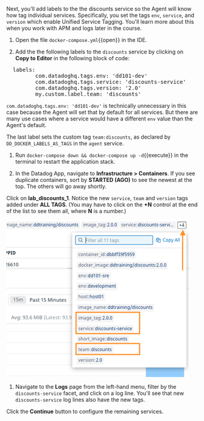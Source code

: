 Next, you'll add labels to the the discounts service so the Agent will know how tag individual services. Specifically, you set the tags `env`, `service`, and `version` which enable Unified Service Tagging. You'll learn more about this when you work with APM and logs later in the course.

1. Open the file `docker-compose.yml`{{open}} in the IDE.

1. Add the the following labels to the `discounts` service by clicking on **Copy to Editor** in the following block of code:

  <pre class="file" data-filename="docker-compose.yml" data-target="insert" data-marker="# paste discounts labels here">
  labels:
         com.datadoghq.tags.env: 'dd101-dev'
         com.datadoghq.tags.service: 'discounts-service'
         com.datadoghq.tags.version: '2.0'
         my.custom.label.team: 'discounts'</pre>

  `com.datadoghq.tags.env: 'dd101-dev'` is technically unnecessary in this case because the Agent will set that by default for all services. But there are many use cases where a service would have a different `env` value than the Agent's default.

  The last label sets the custom tag `team:discounts`, as declared by `DD_DOCKER_LABELS_AS_TAGS` in the `agent` service.

1. Run `docker-compose down && docker-compose up -d`{{execute}} in the terminal to restart the application stack.

1. In the Datadog App, navigate to **Infrastructure > Containers**. If you see duplicate containers, sort by **STARTED (AGO)** to see the newest at the top. The others will go away shortly.

  Click on **lab_discounts_1**. Notice the new `service`, `team` and `version` tags added under **ALL TAGS**. (You may have to click on the **+N** control at the end of the list to see them all, where **N** is a number.)

  ![Discounts container post-configuration](./assets/discounts-container-post-config.png)

1. Navigate to the **Logs** page from the left-hand menu, filter by the `discounts-service` facet, and click on a log line. You'll see that new `discounts-service` log lines also have the new tags.

Click the **Continue** button to configure the remaining services.
